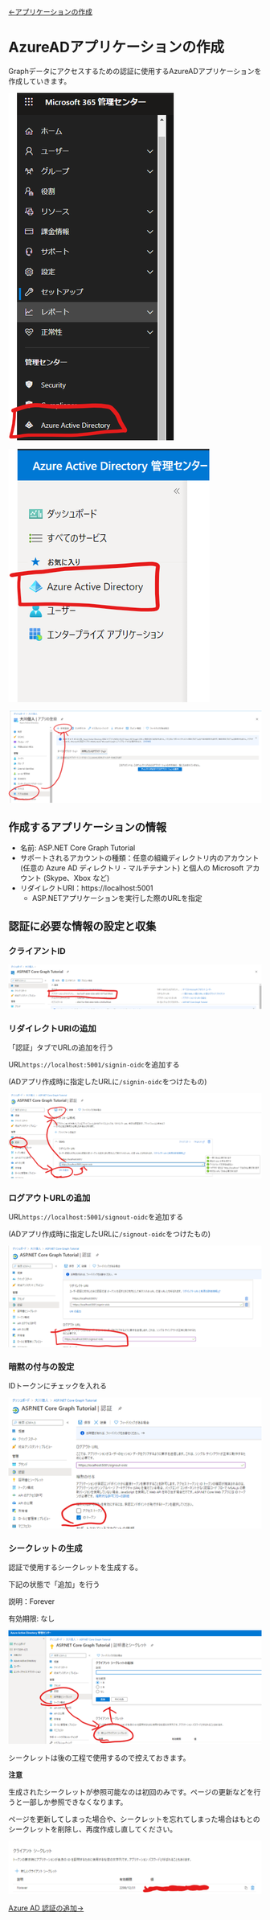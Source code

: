 [←アプリケーションの作成](./2-practice-one.md)

# AzureADアプリケーションの作成

Graphデータにアクセスするための認証に使用するAzureADアプリケーションを作成していきます。

![ActiveDirectoryの管理へ移動](./.attachements/2020-10-29-21-56-54.png)

![AzureActiveDirectoryへの移動](./.attachements/2020-10-30-21-06-55.png)

![AzureADアプリケーションの新規作成](./.attachements/2020-10-30-21-08-30.png)

## 作成するアプリケーションの情報

* 名前: ASP.NET Core Graph Tutorial
* サポートされるアカウントの種類：任意の組織ディレクトリ内のアカウント (任意の Azure AD ディレクトリ - マルチテナント) と個人の Microsoft アカウント (Skype、Xbox など)
* リダイレクトURI：https://localhost:5001
  * ASP.NETアプリケーションを実行した際のURLを指定

## 認証に必要な情報の設定と収集

### クライアントID

![クライアントID](./.attachements/2020-10-30-21-18-31.png)

### リダイレクトURIの追加

「認証」タブでURLの追加を行う

URL`https://localhost:5001/signin-oidc`を追加する

(ADアプリ作成時に指定したURLに`/signin-oidc`をつけたもの)

![uRLの追加](./.attachements/2020-10-30-21-22-15.png)

### ログアウトURLの追加

URL`https://localhost:5001/signout-oidc`を追加する

(ADアプリ作成時に指定したURLに`/signout-oidc`をつけたもの)

![ログアウトURLの追加](./.attachements/2020-10-30-21-26-12.png)

### 暗黙の付与の設定

IDトークンにチェックを入れる

![暗黙の許可フロー](./.attachements/2020-10-30-21-27-32.png)

### シークレットの生成

認証で使用するシークレットを生成する。

下記の状態で「追加」を行う

説明：Forever

有効期限: なし

![シークレットを生成する](./.attachements/2020-10-30-21-29-17.png)

シークレットは後の工程で使用するので控えておきます。

**注意**

生成されたシークレットが参照可能なのは初回のみです。ページの更新などを行うと一部しか参照できなくなります。

ページを更新してしまった場合や、シークレットを忘れてしまった場合はもとのシークレットを削除し、再度作成し直してください。

![シークレット](./.attachements/2020-10-30-21-33-31.png)

[Azure AD 認証の追加→](./4-add-azure-ad-auth.md)